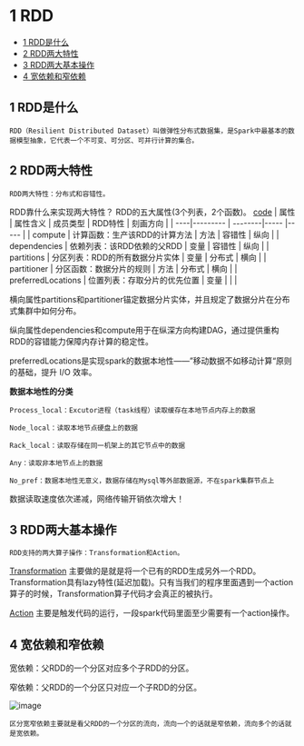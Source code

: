# 1 RDD
  * [1 RDD是什么](#1-rdd---)
  * [2 RDD两大特性](#2-rdd----)
  * [3 RDD两大基本操作](#3-rdd-------)
  * [4 宽依赖和窄依赖](#4--------)
  
## 1 RDD是什么

    RDD（Resilient Distributed Dataset）叫做弹性分布式数据集，是Spark中最基本的数据模型抽象，它代表一个不可变、可分区、可并行计算的集合。

## 2 RDD两大特性

    RDD两大特性：分布式和容错性。

  RDD靠什么来实现两大特性？ RDD的五大属性(3个列表，2个函数)。 [code](https://github.com/apache/spark/blob/c69f08f81042c3ecca4b5dfa5511c1217ae88096/core/src/main/scala/org/apache/spark/rdd/RDD.scala) 
  |  属性 | 属性含义 | 成员类型 | RDD特性 | 刻画方向 |
  | ----|--------- | --------|----- |----- |
  | compute             | 计算函数：生产该RDD的计算方法     | 方法 | 容错性 | 纵向 |
  | dependencies        | 依赖列表：该RDD依赖的父RDD       | 变量 | 容错性 | 纵向 |
  | partitions          | 分区列表：RDD的所有数据分片实体   | 变量 | 分布式 | 横向 |
  | partitioner         | 分区函数：数据分片的规则   | 方法 | 分布式 | 横向 |
  | preferredLocations  | 位置列表：存取分片的优先位置      | 变量 |       |      |
  
   横向属性partitions和partitioner锚定数据分片实体，并且规定了数据分片在分布式集群中如何分布。
   
   纵向属性dependencies和compute用于在纵深方向构建DAG，通过提供重构RDD的容错能力保障内存计算的稳定性。
   
   preferredLocations是实现spark的数据本地性——”移动数据不如移动计算“原则的基础，提升 I/O 效率。
  
  **数据本地性的分类**
  
    Process_local：Excutor进程（task线程）读取缓存在本地节点内存上的数据

    Node_local：读取本地节点硬盘上的数据

    Rack_local：读取存储在同一机架上的其它节点中的数据

    Any：读取非本地节点上的数据

    No_pref：数据本地性无意义，数据存储在Mysql等外部数据源，不在spark集群节点上

  数据读取速度依次递减，网络传输开销依次增大！


## 3 RDD两大基本操作

    RDD支持的两大算子操作：Transformation和Action。
    
   [Transformation](https://spark.apache.org/docs/latest/rdd-programming-guide.html#transformations) 主要做的是就是将一个已有的RDD生成另外一个RDD。Transformation具有lazy特性(延迟加载)。只有当我们的程序里面遇到一个action算子的时候，Transformation算子代码才会真正的被执行。
   
   [Action](https://spark.apache.org/docs/latest/rdd-programming-guide.html#actions) 主要是触发代码的运行，一段spark代码里面至少需要有一个action操作。

## 4 宽依赖和窄依赖

  宽依赖：父RDD的一个分区对应多个子RDD的分区。
  
  窄依赖：父RDD的一个分区只对应一个子RDD的分区。
  
 ![image](https://user-images.githubusercontent.com/15443165/155519799-b923eb38-0a70-473f-bd29-0a4b1dbd0cf0.png)

    区分宽窄依赖主要就是看父RDD的一个分区的流向，流向一个的话就是窄依赖，流向多个的话就是宽依赖。



